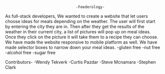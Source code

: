                                     -Feederology-

As full-stack developers, We wanted to create a website that let users choose ideas for meals depending on the weather.
The user will first start by entering the city they are in.
Then after they get the results of the weather in their current city, a list of pictures will pop up on meal ideas.
Once they click on the picture it will take them to a recipe they can choose.
We have made the website responsive to mobile platform as well.
We have made selector boxes to narrow down your meal ideas.
-gluten free
-nut free
-alcohol free
-sugar free

Contributors-
-Wendy Tekverk
-Curtis Pazdar
-Steve Mcnamara
-Stephen Clark
